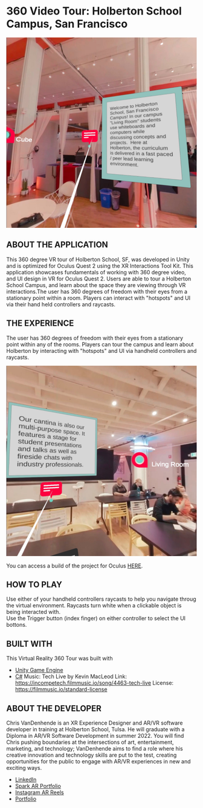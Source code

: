 # 360 Video Tour: Holberton School Campus, San Francisco 

![Project Hero Image](IMG_1243.JPG?raw=true "Hero Image")

## ABOUT THE APPLICATION
This 360 degree VR tour of Holberton School, SF, was developed in Unity and is optimized for Oculus Quest 2 using the XR Interactions Tool Kit.  This application showcases fundamentals of working with 360 degree video, and UI design in VR for Oculus Quest 2.  Users are able to tour a Holberton School Campus, and learn about the space they are viewing through VR interactions.The user has 360 degrees of freedom with their eyes from a stationary point within a room.  Players can interact with "hotspots" and UI via their hand held controllers and raycasts. 

## THE EXPERIENCE
The user has 360 degrees of freedom with their eyes from a stationary point within any of the rooms.  Players can tour the campus and learn about Holberton by interacting with "hotspots" and UI via handheld controllers and raycasts. 

![Colored circuit breakers need to be replaced to solve the puzzle](IMG_1244.JPG?raw=true "Hero Image")


You can access a build of the project for Oculus [HERE](https://drive.google.com/drive/u/4/folders/1ZxOjbHrMMq3B-7ZB9CUn-V_tzUaLjF0N).

## HOW TO PLAY
Use either of your handheld controllers raycasts to help you navigate throug the virtual environment.  Raycasts turn white when a clickable object is being interacted with.  
Use the Trigger button (index finger) on either controller to select the UI bottons.


## BUILT WITH
This Virtual Reality 360 Tour was built with 
- [Unity Game Engine](https://unity.com/)
- [C#](https://docs.microsoft.com/en-us/dotnet/csharp/)
Music:
Tech Live by Kevin MacLeod
Link: https://incompetech.filmmusic.io/song/4463-tech-live
License: https://filmmusic.io/standard-license

## ABOUT THE DEVELOPER
Chris VanDenhende is an XR Experience Designer and AR/VR software developer in training at Holberton School, Tulsa. He will graduate with a Diploma in AR/VR Software Development in summer 2022.  You will find Chris pushing boundaries at the intersections of art, entertainment, marketing, and technology; VanDenhende aims to find a role where his creative innovation and technology skills are put to the test, creating opportunities for the public to engage with AR/VR experiences in new and exciting ways.

- [LinkedIn](https://www.linkedin.com/in/chrisvanndy/)
- [Spark AR Portfolio](https://www.facebook.com/sparkarhub/portfolios/fb/chris.vandenhende.1/)
- [Instagram AR Reels](https://www.instagram.com/chrisvanndy/reels/)
- [Portfolio](https://chrisvanndy.github.io/)

